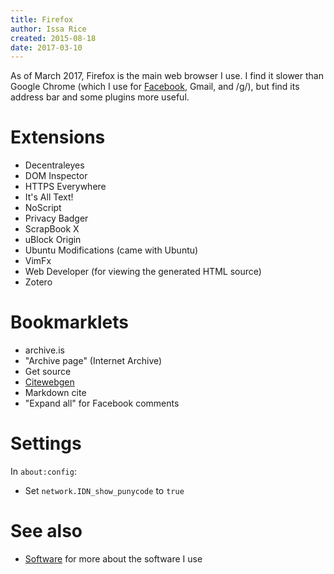 ```yaml
---
title: Firefox
author: Issa Rice
created: 2015-08-18
date: 2017-03-10
---
```


As of March 2017, Firefox is the main web browser I use.
I find it slower than Google Chrome (which I use for
[Facebook](wiki/facebook.md), Gmail, and /g/), but find its address bar and some
plugins more useful.

# Extensions

- Decentraleyes
- DOM Inspector
- HTTPS Everywhere
- It's All Text!
- NoScript
- Privacy Badger
- ScrapBook X
- uBlock Origin
- Ubuntu Modifications (came with Ubuntu)
- VimFx
- Web Developer (for viewing the generated HTML source)
- Zotero

# Bookmarklets

- archive.is
- "Archive page" (Internet Archive)
- Get source
- [Citewebgen](https://github.com/riceissa/citewebgen/)
- Markdown cite
- "Expand all" for Facebook comments

# Settings

In `about:config`:

- Set `network.IDN_show_punycode` to `true`

# See also

* [Software]() for more about the software I use
